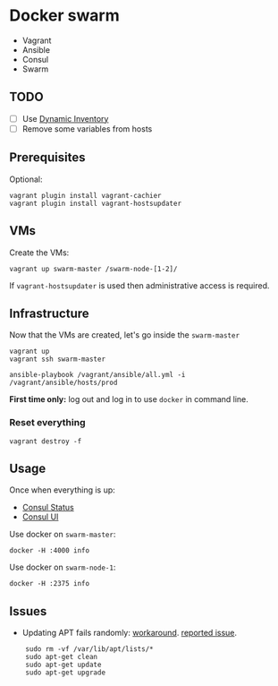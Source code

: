 # Docker swarm

+ Vagrant
+ Ansible
+ Consul
+ Swarm

## TODO

+ [ ] Use [Dynamic Inventory](http://docs.ansible.com/ansible/intro_dynamic_inventory.html)
+ [ ] Remove some variables from hosts

## Prerequisites

Optional:

	vagrant plugin install vagrant-cachier
	vagrant plugin install vagrant-hostsupdater

## VMs

Create the VMs:

	vagrant up swarm-master /swarm-node-[1-2]/

If `vagrant-hostsupdater` is used then administrative access is required.


## Infrastructure

Now that the VMs are created, let's go inside the `swarm-master`

	vagrant up
	vagrant ssh swarm-master

	ansible-playbook /vagrant/ansible/all.yml -i /vagrant/ansible/hosts/prod

**First time only:** log out and log in to use `docker` in command line.

### Reset everything

	vagrant destroy -f

## Usage

Once when everything is up:

+ [Consul Status](http://swarm-master:8500/v1/health/service/consul?pretty)
+ [Consul UI](http://swarm-master:8500/ui/)

Use docker on `swarm-master`:

	docker -H :4000 info

Use docker on `swarm-node-1`:

	docker -H :2375 info


## Issues

+ Updating APT fails randomly: [workaround](https://groups.google.com/forum/#!topic/ansible-project/4-CV1SszOAY).
  [reported issue](https://github.com/ansible/ansible-modules-core/issues/2951).

```
	sudo rm -vf /var/lib/apt/lists/*
	sudo apt-get clean
	sudo apt-get update
	sudo apt-get upgrade
```
